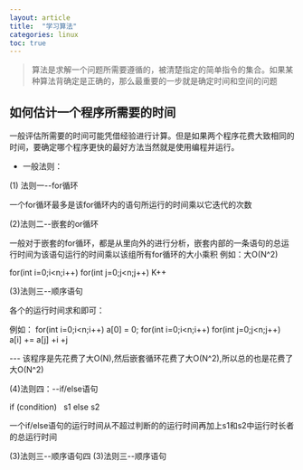 ```yaml
---
layout: article
title:  "学习算法"
categories: linux
toc: true
---
```


> 算法是求解一个问题所需要遵循的，被清楚指定的简单指令的集合。如果某种算法背确定是正确的，那么最重要的一步就是确定时间和空间的问题

## 如何估计一个程序所需要的时间
一般评估所需要的时间可能凭借经验进行计算。但是如果两个程序花费大致相同的时间，要确定哪个程序更快的最好方法当然就是使用编程并运行。

* 一般法则：

(1) 法则一--for循环

一个for循环最多是该for循环内的语句所运行的时间乘以它迭代的次数

(2)法则二--嵌套的or循环

一般对于嵌套的for循环，都是从里向外的进行分析，嵌套内部的一条语句的总运行时间为该语句运行的时间乘以该组所有for循环的大小乘积
例如：大O(N^2)

for(int i=0;i<n;i++)
    for(int j=0;j<n;j++)
  K++

(3)法则三--顺序语句

各个的运行时间求和即可：

例如：
for(int i=0;i<n;i++)
a[0] = 0;
for(int i=0;i<n;i++)
    for(int j=0;j<n;j++)
    a[i] += a[j] +i +j


--- 该程序是先花费了大O(N),然后嵌套循环花费了大O(N^2),所以总的也是花费了大O(N^2)

(4)法则四：--if/else语句

if (condition)   s1  else s2
 
 一个if/else语句的运行时间从不超过判断的的运行时间再加上s1和s2中运行时长者的总运行时间

(3)法则三--顺序语句四
(3)法则三--顺序语句

